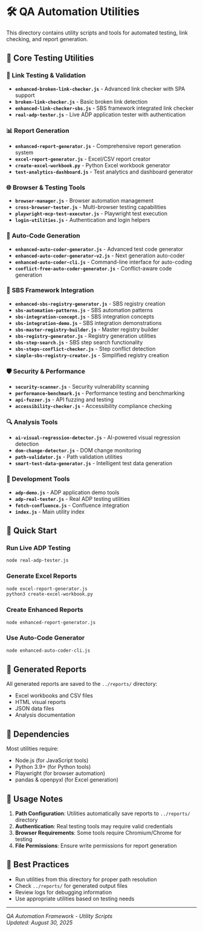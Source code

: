 # 🛠️ QA Automation Utilities

This directory contains utility scripts and tools for automated testing, link checking, and report generation.

## 🔧 Core Testing Utilities

### 🔗 Link Testing & Validation
- **`enhanced-broken-link-checker.js`** - Advanced link checker with SPA support
- **`broken-link-checker.js`** - Basic broken link detection
- **`enhanced-link-checker-sbs.js`** - SBS framework integrated link checker
- **`real-adp-tester.js`** - Live ADP application tester with authentication

### 📊 Report Generation
- **`enhanced-report-generator.js`** - Comprehensive report generation system
- **`excel-report-generator.js`** - Excel/CSV report creator
- **`create-excel-workbook.py`** - Python Excel workbook generator
- **`test-analytics-dashboard.js`** - Test analytics and dashboard generator

### 🌐 Browser & Testing Tools
- **`browser-manager.js`** - Browser automation management
- **`cross-browser-tester.js`** - Multi-browser testing capabilities
- **`playwright-mcp-test-executor.js`** - Playwright test execution
- **`login-utilities.js`** - Authentication and login helpers

### 🤖 Auto-Code Generation
- **`enhanced-auto-coder-generator.js`** - Advanced test code generator
- **`enhanced-auto-coder-generator-v2.js`** - Next generation auto-coder
- **`enhanced-auto-coder-cli.js`** - Command-line interface for auto-coding
- **`conflict-free-auto-coder-generator.js`** - Conflict-aware code generation

### 🔄 SBS Framework Integration
- **`enhanced-sbs-registry-generator.js`** - SBS registry creation
- **`sbs-automation-patterns.js`** - SBS automation patterns
- **`sbs-integration-concept.js`** - SBS integration concepts
- **`sbs-integration-demo.js`** - SBS integration demonstrations
- **`sbs-master-registry-builder.js`** - Master registry builder
- **`sbs-registry-generator.js`** - Registry generation utilities
- **`sbs-step-search.js`** - SBS step search functionality
- **`sbs-steps-conflict-checker.js`** - Step conflict detection
- **`simple-sbs-registry-creator.js`** - Simplified registry creation

### 🛡️ Security & Performance
- **`security-scanner.js`** - Security vulnerability scanning
- **`performance-benchmark.js`** - Performance testing and benchmarking
- **`api-fuzzer.js`** - API fuzzing and testing
- **`accessibility-checker.js`** - Accessibility compliance checking

### 🔍 Analysis Tools
- **`ai-visual-regression-detector.js`** - AI-powered visual regression detection
- **`dom-change-detector.js`** - DOM change monitoring
- **`path-validator.js`** - Path validation utilities
- **`smart-test-data-generator.js`** - Intelligent test data generation

### 🔧 Development Tools
- **`adp-demo.js`** - ADP application demo tools
- **`adp-real-tester.js`** - Real ADP testing utilities
- **`fetch-confluence.js`** - Confluence integration
- **`index.js`** - Main utility index

## 🚀 Quick Start

### Run Live ADP Testing
```bash
node real-adp-tester.js
```

### Generate Excel Reports
```bash
node excel-report-generator.js
python3 create-excel-workbook.py
```

### Create Enhanced Reports
```bash
node enhanced-report-generator.js
```

### Use Auto-Code Generator
```bash
node enhanced-auto-coder-cli.js
```

## 📁 Generated Reports

All generated reports are saved to the `../reports/` directory:
- Excel workbooks and CSV files
- HTML visual reports
- JSON data files
- Analysis documentation

## 🔧 Dependencies

Most utilities require:
- Node.js (for JavaScript tools)
- Python 3.9+ (for Python tools)
- Playwright (for browser automation)
- pandas & openpyxl (for Excel generation)

## 📝 Usage Notes

1. **Path Configuration**: Utilities automatically save reports to `../reports/` directory
2. **Authentication**: Real testing tools may require valid credentials
3. **Browser Requirements**: Some tools require Chromium/Chrome for testing
4. **File Permissions**: Ensure write permissions for report generation

## 🎯 Best Practices

- Run utilities from this directory for proper path resolution
- Check `../reports/` for generated output files
- Review logs for debugging information
- Use appropriate utilities based on testing needs

---
*QA Automation Framework - Utility Scripts*  
*Updated: August 30, 2025*
